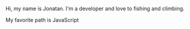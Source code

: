 Hi, my name is Jonatan.
I'm a developer and love to fishing and climbing.

My favorite path is JavaScript
